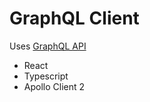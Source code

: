 # GraphQL Client

Uses [GraphQL API](https://github.com/terjebra/graphql-api)

* React
* Typescript
* Apollo Client 2
